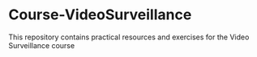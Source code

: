 # Course-VideoSurveillance
This repository contains practical resources and exercises for the Video Surveillance course
